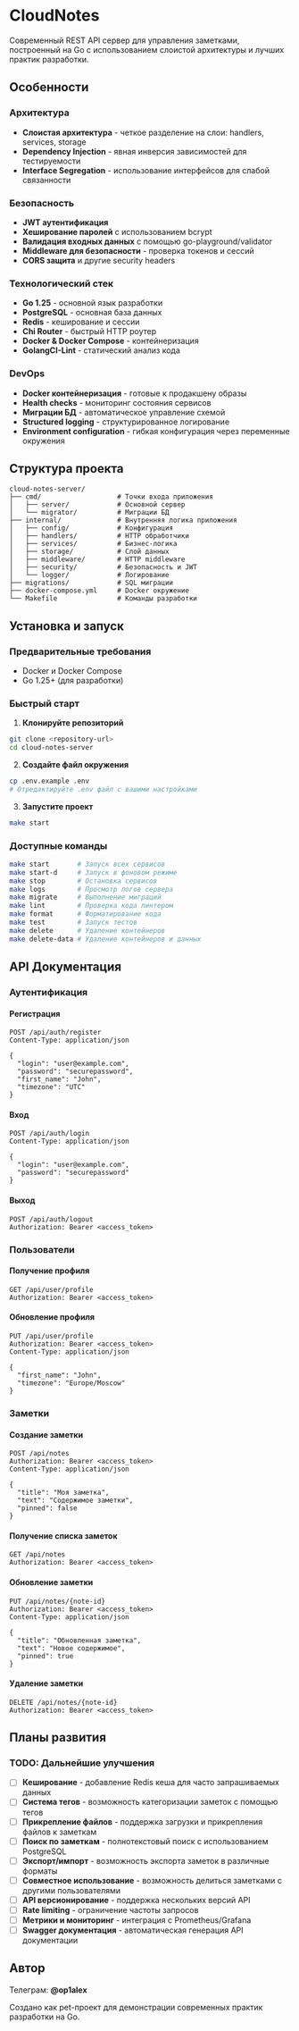 # CloudNotes

Современный REST API сервер для управления заметками, построенный на Go с использованием
слоистой архитектуры и лучших практик разработки.

## Особенности

### Архитектура

- **Слоистая архитектура** - четкое разделение на слои: handlers, services, storage
- **Dependency Injection** - явная инверсия зависимостей для тестируемости
- **Interface Segregation** - использование интерфейсов для слабой связанности

### Безопасность

- **JWT аутентификация**
- **Хеширование паролей** с использованием bcrypt
- **Валидация входных данных** с помощью go-playground/validator
- **Middleware для безопасности** - проверка токенов и сессий
- **CORS защита** и другие security headers

### Технологический стек

- **Go 1.25** - основной язык разработки
- **PostgreSQL** - основная база данных
- **Redis** - кеширование и сессии
- **Chi Router** - быстрый HTTP роутер
- **Docker & Docker Compose** - контейнеризация
- **GolangCI-Lint** - статический анализ кода

### DevOps

- **Docker контейнеризация** - готовые к продакшену образы
- **Health checks** - мониторинг состояния сервисов
- **Миграции БД** - автоматическое управление схемой
- **Structured logging** - структурированное логирование
- **Environment configuration** - гибкая конфигурация через переменные окружения

## Структура проекта

```
cloud-notes-server/
├── cmd/                   # Точки входа приложения
│   ├── server/            # Основной сервер
│   └── migrator/          # Миграции БД
├── internal/              # Внутренняя логика приложения
│   ├── config/            # Конфигурация
│   ├── handlers/          # HTTP обработчики
│   ├── services/          # Бизнес-логика
│   ├── storage/           # Слой данных
│   ├── middleware/        # HTTP middleware
│   ├── security/          # Безопасность и JWT
│   └── logger/            # Логирование
├── migrations/            # SQL миграции
├── docker-compose.yml     # Docker окружение
└── Makefile               # Команды разработки
```

## Установка и запуск

### Предварительные требования

- Docker и Docker Compose
- Go 1.25+ (для разработки)

### Быстрый старт

1. **Клонируйте репозиторий**

```bash
git clone <repository-url>
cd cloud-notes-server
```

2. **Создайте файл окружения**

```bash
cp .env.example .env
# Отредактируйте .env файл с вашими настройками
```

3. **Запустите проект**

```bash
make start
```

### Доступные команды

```bash
make start       # Запуск всех сервисов
make start-d     # Запуск в фоновом режиме
make stop        # Остановка сервисов
make logs        # Просмотр логов сервера
make migrate     # Выполнение миграций
make lint        # Проверка кода линтером
make format      # Форматирование кода
make test        # Запуск тестов
make delete      # Удаление контейнеров
make delete-data # Удаление контейнеров и данных
```

## API Документация

### Аутентификация

#### Регистрация

```http
POST /api/auth/register
Content-Type: application/json

{
  "login": "user@example.com",
  "password": "securepassword",
  "first_name": "John",
  "timezone": "UTC"
}
```

#### Вход

```http
POST /api/auth/login
Content-Type: application/json

{
  "login": "user@example.com",
  "password": "securepassword"
}
```

#### Выход

```http
POST /api/auth/logout
Authorization: Bearer <access_token>
```

### Пользователи

#### Получение профиля

```http
GET /api/user/profile
Authorization: Bearer <access_token>
```

#### Обновление профиля

```http
PUT /api/user/profile
Authorization: Bearer <access_token>
Content-Type: application/json

{
  "first_name": "John",
  "timezone": "Europe/Moscow"
}
```

### Заметки

#### Создание заметки

```http
POST /api/notes
Authorization: Bearer <access_token>
Content-Type: application/json

{
  "title": "Моя заметка",
  "text": "Содержимое заметки",
  "pinned": false
}
```

#### Получение списка заметок

```http
GET /api/notes
Authorization: Bearer <access_token>
```

#### Обновление заметки

```http
PUT /api/notes/{note-id}
Authorization: Bearer <access_token>
Content-Type: application/json

{
  "title": "Обновленная заметка",
  "text": "Новое содержимое",
  "pinned": true
}
```

#### Удаление заметки

```http
DELETE /api/notes/{note-id}
Authorization: Bearer <access_token>
```

## Планы развития

### TODO: Дальнейшие улучшения

- [ ] **Кеширование** - добавление Redis кеша для часто запрашиваемых данных
- [ ] **Система тегов** - возможность категоризации заметок с помощью тегов
- [ ] **Прикрепление файлов** - поддержка загрузки и прикрепления файлов к заметкам
- [ ] **Поиск по заметкам** - полнотекстовый поиск с использованием PostgreSQL
- [ ] **Экспорт/импорт** - возможность экспорта заметок в различные форматы
- [ ] **Совместное использование** - возможность делиться заметками с другими пользователями
- [ ] **API версионирование** - поддержка нескольких версий API
- [ ] **Rate limiting** - ограничение частоты запросов
- [ ] **Метрики и мониторинг** - интеграция с Prometheus/Grafana
- [ ] **Swagger документация** - автоматическая генерация API документации

## Автор

Телеграм: **@op1alex**

Создано как pet-проект для демонстрации современных практик разработки на Go.
